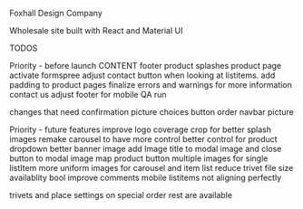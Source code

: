 Foxhall Design Company

Wholesale site built with React and Material UI

TODOS

Priority - before launch
CONTENT
    footer
    product splashes
    product page
activate formspree
adjust contact button when looking at listitems.
add padding to product pages
finalize errors and warnings
for more information contact us
adjust footer for mobile
QA run

changes that need confirmation
picture choices
button order
navbar picture

Priority - future features
improve logo coverage
crop for better splash images
remake carousel to have more control
better control for product dropdown
better banner image
add Image title to modal image
and close button to modal image
map product button
multiple images for single listItem
more uniform images for carousel and item list
reduce trivet file size
availablity bool
improve comments
mobile listitems not aligning perfectly


trivets and place settings on special order
rest are available

